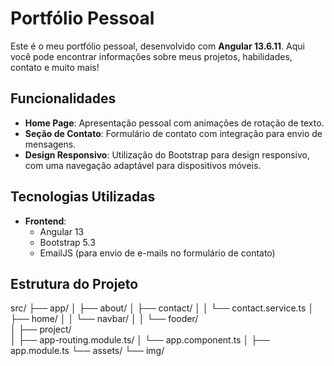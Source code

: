 # Portfólio Pessoal

Este é o meu portfólio pessoal, desenvolvido com **Angular 13.6.11**. Aqui você pode encontrar informações sobre meus projetos, habilidades, contato e muito mais!

## Funcionalidades

- **Home Page**: Apresentação pessoal com animações de rotação de texto.
- **Seção de Contato**: Formulário de contato com integração para envio de mensagens.
- **Design Responsivo**: Utilização do Bootstrap para design responsivo, com uma navegação adaptável para dispositivos móveis.

## Tecnologias Utilizadas

- **Frontend**:
  - Angular 13
  - Bootstrap 5.3
  - EmailJS (para envio de e-mails no formulário de contato)

## Estrutura do Projeto

src/
├── app/
│   ├── about/
│   ├── contact/
│   │   └── contact.service.ts
│   ├── home/
│   │   └── navbar/
│   │   └── fooder/     
│   ├── project/  
│   ├── app-routing.module.ts/
│   └── app.component.ts
│   ├── app.module.ts
└── assets/
    └── img/
